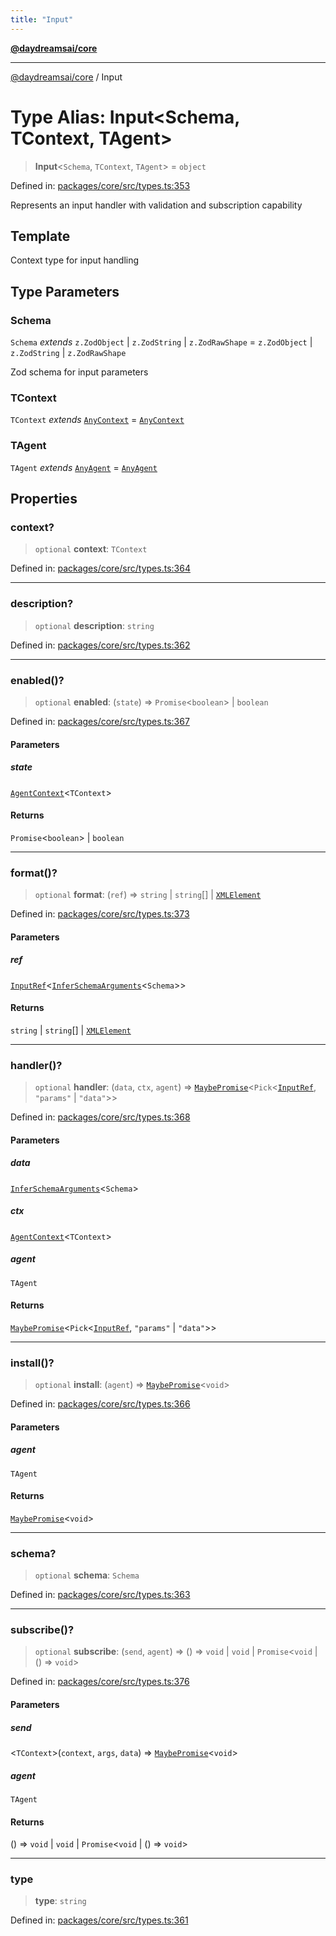 ```yaml
---
title: "Input"
---
```


[**@daydreamsai/core**](./api-reference.md)

***

[@daydreamsai/core](./api-reference.md) / Input

# Type Alias: Input\<Schema, TContext, TAgent\>

> **Input**\<`Schema`, `TContext`, `TAgent`\> = `object`

Defined in: [packages/core/src/types.ts:353](https://github.com/dojoengine/daydreams/blob/877d54c3d7a1ffa2e1fe799ae3402216c969af05/packages/core/src/types.ts#L353)

Represents an input handler with validation and subscription capability

## Template

Context type for input handling

## Type Parameters

### Schema

`Schema` *extends* `z.ZodObject` \| `z.ZodString` \| `z.ZodRawShape` = `z.ZodObject` \| `z.ZodString` \| `z.ZodRawShape`

Zod schema for input parameters

### TContext

`TContext` *extends* [`AnyContext`](./AnyContext.md) = [`AnyContext`](./AnyContext.md)

### TAgent

`TAgent` *extends* [`AnyAgent`](./AnyAgent.md) = [`AnyAgent`](./AnyAgent.md)

## Properties

### context?

> `optional` **context**: `TContext`

Defined in: [packages/core/src/types.ts:364](https://github.com/dojoengine/daydreams/blob/877d54c3d7a1ffa2e1fe799ae3402216c969af05/packages/core/src/types.ts#L364)

***

### description?

> `optional` **description**: `string`

Defined in: [packages/core/src/types.ts:362](https://github.com/dojoengine/daydreams/blob/877d54c3d7a1ffa2e1fe799ae3402216c969af05/packages/core/src/types.ts#L362)

***

### enabled()?

> `optional` **enabled**: (`state`) => `Promise`\<`boolean`\> \| `boolean`

Defined in: [packages/core/src/types.ts:367](https://github.com/dojoengine/daydreams/blob/877d54c3d7a1ffa2e1fe799ae3402216c969af05/packages/core/src/types.ts#L367)

#### Parameters

##### state

[`AgentContext`](./AgentContext.md)\<`TContext`\>

#### Returns

`Promise`\<`boolean`\> \| `boolean`

***

### format()?

> `optional` **format**: (`ref`) => `string` \| `string`[] \| [`XMLElement`](./XMLElement.md)

Defined in: [packages/core/src/types.ts:373](https://github.com/dojoengine/daydreams/blob/877d54c3d7a1ffa2e1fe799ae3402216c969af05/packages/core/src/types.ts#L373)

#### Parameters

##### ref

[`InputRef`](./InputRef.md)\<[`InferSchemaArguments`](./InferSchemaArguments.md)\<`Schema`\>\>

#### Returns

`string` \| `string`[] \| [`XMLElement`](./XMLElement.md)

***

### handler()?

> `optional` **handler**: (`data`, `ctx`, `agent`) => [`MaybePromise`](./MaybePromise.md)\<`Pick`\<[`InputRef`](./InputRef.md), `"params"` \| `"data"`\>\>

Defined in: [packages/core/src/types.ts:368](https://github.com/dojoengine/daydreams/blob/877d54c3d7a1ffa2e1fe799ae3402216c969af05/packages/core/src/types.ts#L368)

#### Parameters

##### data

[`InferSchemaArguments`](./InferSchemaArguments.md)\<`Schema`\>

##### ctx

[`AgentContext`](./AgentContext.md)\<`TContext`\>

##### agent

`TAgent`

#### Returns

[`MaybePromise`](./MaybePromise.md)\<`Pick`\<[`InputRef`](./InputRef.md), `"params"` \| `"data"`\>\>

***

### install()?

> `optional` **install**: (`agent`) => [`MaybePromise`](./MaybePromise.md)\<`void`\>

Defined in: [packages/core/src/types.ts:366](https://github.com/dojoengine/daydreams/blob/877d54c3d7a1ffa2e1fe799ae3402216c969af05/packages/core/src/types.ts#L366)

#### Parameters

##### agent

`TAgent`

#### Returns

[`MaybePromise`](./MaybePromise.md)\<`void`\>

***

### schema?

> `optional` **schema**: `Schema`

Defined in: [packages/core/src/types.ts:363](https://github.com/dojoengine/daydreams/blob/877d54c3d7a1ffa2e1fe799ae3402216c969af05/packages/core/src/types.ts#L363)

***

### subscribe()?

> `optional` **subscribe**: (`send`, `agent`) => () => `void` \| `void` \| `Promise`\<`void` \| () => `void`\>

Defined in: [packages/core/src/types.ts:376](https://github.com/dojoengine/daydreams/blob/877d54c3d7a1ffa2e1fe799ae3402216c969af05/packages/core/src/types.ts#L376)

#### Parameters

##### send

\<`TContext`\>(`context`, `args`, `data`) => [`MaybePromise`](./MaybePromise.md)\<`void`\>

##### agent

`TAgent`

#### Returns

() => `void` \| `void` \| `Promise`\<`void` \| () => `void`\>

***

### type

> **type**: `string`

Defined in: [packages/core/src/types.ts:361](https://github.com/dojoengine/daydreams/blob/877d54c3d7a1ffa2e1fe799ae3402216c969af05/packages/core/src/types.ts#L361)

